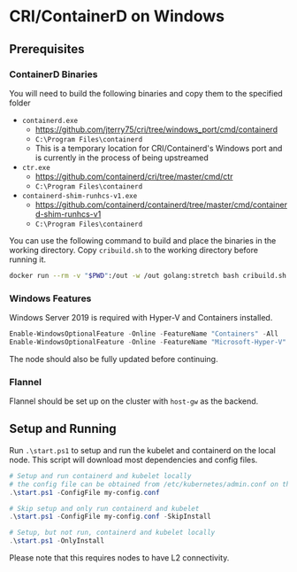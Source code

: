 # CRI/ContainerD on Windows

## Prerequisites

### ContainerD Binaries
You will need to build the following binaries and copy them to the specified folder
* `containerd.exe`
  * https://github.com/jterry75/cri/tree/windows_port/cmd/containerd
  * `C:\Program Files\containerd`
  * This is a temporary location for CRI/Containerd's Windows port and is currently in the process of being upstreamed
* `ctr.exe`
  * https://github.com/containerd/cri/tree/master/cmd/ctr
  * `C:\Program Files\containerd`
* `containerd-shim-runhcs-v1.exe`
  * https://github.com/containerd/containerd/tree/master/cmd/containerd-shim-runhcs-v1
  * `C:\Program Files\containerd`

You can use the following command to build and place the binaries in the working directory.
Copy `cribuild.sh` to the working directory before running it.
```bash
docker run --rm -v "$PWD":/out -w /out golang:stretch bash cribuild.sh
```

### Windows Features
Windows Server 2019 is required with Hyper-V and Containers installed.
```powershell
Enable-WindowsOptionalFeature -Online -FeatureName "Containers" -All
Enable-WindowsOptionalFeature -Online -FeatureName "Microsoft-Hyper-V" -All
```
The node should also be fully updated before continuing.

### Flannel
Flannel should be set up on the cluster with `host-gw` as the backend.

## Setup and Running
Run `.\start.ps1` to setup and run the kubelet and containerd on the local node.
This script will download most dependencies and config files.

```powershell
# Setup and run containerd and kubelet locally
# the config file can be obtained from /etc/kubernetes/admin.conf on the master
.\start.ps1 -ConfigFile my-config.conf

# Skip setup and only run containerd and kubelet
.\start.ps1 -ConfigFile my-config.conf -SkipInstall

# Setup, but not run, containerd and kubelet locally
.\start.ps1 -OnlyInstall
```

Please note that this requires nodes to have L2 connectivity.